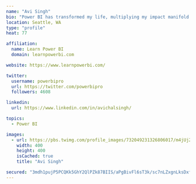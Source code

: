 ```yaml
---
name: "Avi Singh"
bio: "Power BI has transformed my life, multiplying my impact manifold. Now I am on a mission to spread the word and share the knowledge"
location: Seattle, WA
type: "profile"
heat: 77

affiliation:
  name: Learn Power BI
  domain: learnpowerbi.com

website: https://www.learnpowerbi.com/

twitter:
  username: powerbipro
  url: https://twitter.com/powerbipro
  followers: 4608

linkedin:
  url: https://www.linkedin.com/in/avichalsingh/

topics:
  - Power BI

images:
  - url: https://pbs.twimg.com/profile_images/732049231326806017/m4jUj2Lu_400x400.jpg
    width: 400
    height: 400
    isCached: true
    title: "Avi Singh"

secured: "3mdh1pujP5PCQKk5GhY2QlPZk87BIIS/aPgBivFl6sT3k/sc7nLZxgnLksDxfE2FtglzTMOtmt8nsrYQVSehw3CnDn36Xf6p+et/5/8SICU//SoaMLx/Eoaqu42mPqQewV1IoviMs9mz+WFXLFQ8RMzZZAv7lIVhNWrX9ZpJrIUqqZDz6a7dN+23grEkxJsZTzmJO+rCdOg0DVsuj51s3I9Sqined++uTreN3sLEms3t7c/LHgkFyGg4YpbYmiRPmkeIgNzzqQGwiD1GtZHMlLQS0S8aMjJQUtkp5NgIc736iaGUN6V/PheSjteLvuU8HyuL6na2NXTcEkHClpEWgTXRJVn0DDP1vL64kwIUw3ijxZA7AfDOdFT3eJDF0V5o/3jIG3dOJfG0IB7rk3I6dY3pgHgyV4ZnwAFk0wO8+cU=;gcr+q+qD2pRTT9em7W5Qcw=="
---
```


